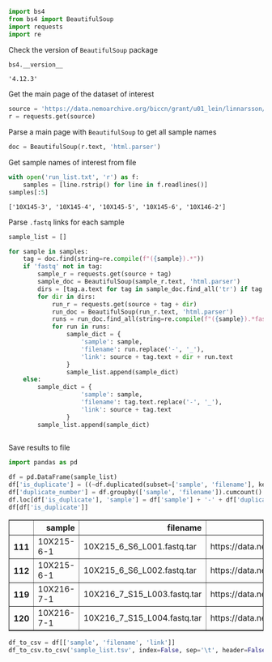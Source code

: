 ```python
import bs4
from bs4 import BeautifulSoup
import requests
import re
```

Check the version of `BeautifulSoup` package


```python
bs4.__version__
```




    '4.12.3'



Get the main page of the dataset of interest


```python
source = 'https://data.nemoarchive.org/biccn/grant/u01_lein/linnarsson/transcriptome/sncell/10x_v3/human/raw/'
r = requests.get(source)
```

Parse a main page with `BeautifulSoup` to get all sample names


```python
doc = BeautifulSoup(r.text, 'html.parser')
```

Get sample names of interest from file


```python
with open('run_list.txt', 'r') as f:
    samples = [line.rstrip() for line in f.readlines()]
samples[:5]
```




    ['10X145-3', '10X145-4', '10X145-5', '10X145-6', '10X146-2']



Parse `.fastq` links for each sample


```python
sample_list = []

for sample in samples:
    tag = doc.find(string=re.compile(f"({sample}).*"))
    if 'fastq' not in tag:
        sample_r = requests.get(source + tag)
        sample_doc = BeautifulSoup(sample_r.text, 'html.parser')
        dirs = [tag.a.text for tag in sample_doc.find_all('tr') if tag.img and tag.img['alt'] == '[DIR]']
        for dir in dirs:
            run_r = requests.get(source + tag + dir)
            run_doc = BeautifulSoup(run_r.text, 'html.parser')
            runs = run_doc.find_all(string=re.compile(f"({sample}).*fastq.tar"))
            for run in runs:
                sample_dict = {
                    'sample': sample,
                    'filename': run.replace('-', '_'),
                    'link': source + tag.text + dir + run.text
                }
                sample_list.append(sample_dict)
    else:
        sample_dict = {
                    'sample': sample,
                    'filename': tag.text.replace('-', '_'),
                    'link': source + tag.text
                }
        sample_list.append(sample_dict)
        
```

Save results to file


```python
import pandas as pd

df = pd.DataFrame(sample_list)
df['is_duplicate'] = ((~df.duplicated(subset=['sample', 'filename'], keep='first')) & df.duplicated(subset=['sample', 'filename'], keep=False))
df['duplicate_number'] = df.groupby(['sample', 'filename']).cumcount() + 1
df.loc[df['is_duplicate'], 'sample'] = df['sample'] + '-' + df['duplicate_number'].astype(str)
df[df['is_duplicate']]
```




<div>
<table border="1" class="dataframe">
  <thead>
    <tr style="text-align: right;">
      <th></th>
      <th>sample</th>
      <th>filename</th>
      <th>link</th>
      <th>is_duplicate</th>
      <th>duplicate_number</th>
    </tr>
  </thead>
  <tbody>
    <tr>
      <th>111</th>
      <td>10X215-6-1</td>
      <td>10X215_6_S6_L001.fastq.tar</td>
      <td>https://data.nemoarchive.org/biccn/grant/u01_l...</td>
      <td>True</td>
      <td>1</td>
    </tr>
    <tr>
      <th>112</th>
      <td>10X215-6-1</td>
      <td>10X215_6_S6_L002.fastq.tar</td>
      <td>https://data.nemoarchive.org/biccn/grant/u01_l...</td>
      <td>True</td>
      <td>1</td>
    </tr>
    <tr>
      <th>119</th>
      <td>10X216-7-1</td>
      <td>10X216_7_S15_L003.fastq.tar</td>
      <td>https://data.nemoarchive.org/biccn/grant/u01_l...</td>
      <td>True</td>
      <td>1</td>
    </tr>
    <tr>
      <th>120</th>
      <td>10X216-7-1</td>
      <td>10X216_7_S15_L004.fastq.tar</td>
      <td>https://data.nemoarchive.org/biccn/grant/u01_l...</td>
      <td>True</td>
      <td>1</td>
    </tr>
  </tbody>
</table>
</div>




```python
df_to_csv = df[['sample', 'filename', 'link']]
df_to_csv.to_csv('sample_list.tsv', index=False, sep='\t', header=False)
```
